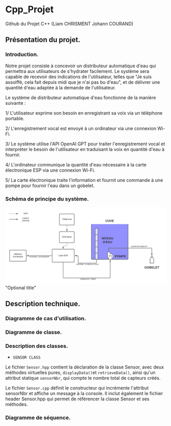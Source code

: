 # Cpp_Projet
Github du Projet C++ (Liam CHRISMENT Johann COURAND)

## Présentation du projet. 

### Introduction. 

Notre projet consiste à concevoir un distributeur automatique d'eau qui permettra aux utilisateurs de s'hydrater facilement. Le système sera capable de recevoir des indications de l'utilisateur, telles que "Je suis assoiffé, cela fait depuis midi que je n'ai pas bu d'eau", et de délivrer une quantité d'eau adaptée à la demande de l'utilisateur.

Le système de distributeur automatique d'eau fonctionne de la manière suivante :

1/ L'utilisateur exprime son besoin en enregistrant sa voix via un téléphone portable.

2/ L'enregistrement vocal est envoyé à un ordinateur via une connexion Wi-Fi.

3/ Le système utilise l'API OpenAI GPT pour traiter l'enregistrement vocal et interpréter le besoin de l'utilisateur en traduisant la voix en quantité d'eau à fournir.

4/ L'ordinateur communique la quantité d'eau nécessaire à la carte électronique ESP via une connexion Wi-Fi.

5/ La carte électronique traite l'information et fournit une commande à une pompe pour fournir l'eau dans un gobelet.

### Schéma de principe du système. 

![image](Schema_principe.png)"Optional title"

## Description technique. 

### Diagramme de cas d'utilisation. 

### Diagramme de classe. 

### Description des classes. 

- ```SENSOR CLASS```

Le fichier ```Sensor.hpp``` contient la déclaration de la classe Sensor, avec deux méthodes virtuelles pures, ```displayData()```et ```retrieveData()```, ainsi qu'un attribut statique ```sensorNbr```, qui compte le nombre total de capteurs créés.

Le fichier ```Sensor.cpp``` définit le constructeur qui incrémente l'attribut sensorNbr et affiche un message à la console. Il inclut également le fichier header Sensor.hpp qui permet de référencer la classe Sensor et ses méthodes.

### Diagramme de séquence. 
